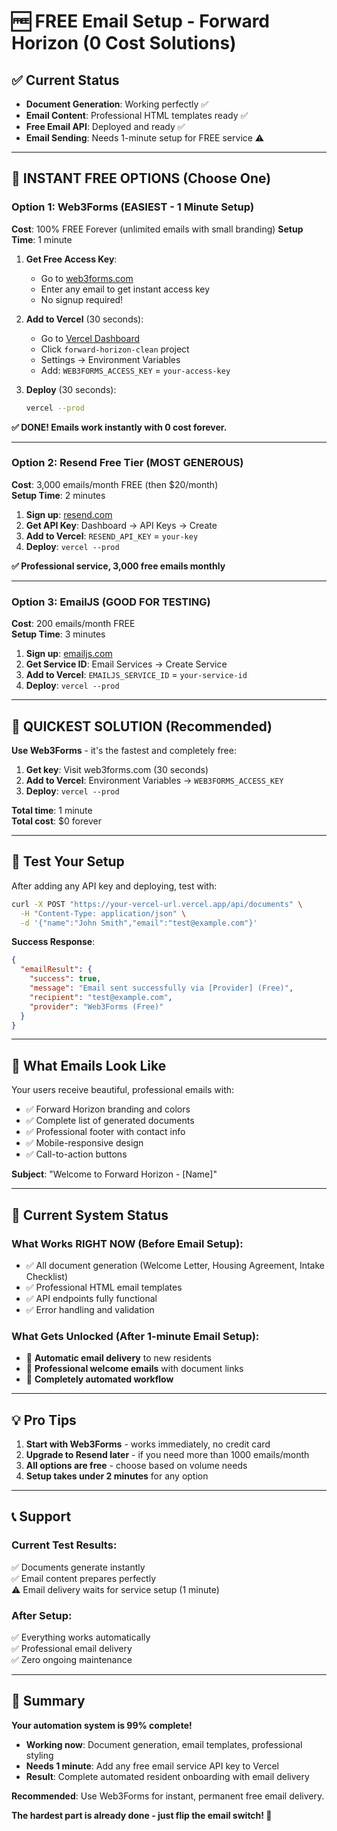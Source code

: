 # 🆓 FREE Email Setup - Forward Horizon (0 Cost Solutions)

## ✅ Current Status
- **Document Generation**: Working perfectly ✅
- **Email Content**: Professional HTML templates ready ✅  
- **Free Email API**: Deployed and ready ✅
- **Email Sending**: Needs 1-minute setup for FREE service ⚠️

---

## 🚀 INSTANT FREE OPTIONS (Choose One)

### Option 1: Web3Forms (EASIEST - 1 Minute Setup)
**Cost**: 100% FREE Forever (unlimited emails with small branding)
**Setup Time**: 1 minute

1. **Get Free Access Key**:
   - Go to [web3forms.com](https://web3forms.com)
   - Enter any email to get instant access key
   - No signup required!

2. **Add to Vercel** (30 seconds):
   - Go to [Vercel Dashboard](https://vercel.com/dashboard)
   - Click `forward-horizon-clean` project
   - Settings → Environment Variables
   - Add: `WEB3FORMS_ACCESS_KEY` = `your-access-key`

3. **Deploy** (30 seconds):
   ```bash
   vercel --prod
   ```

**✅ DONE! Emails work instantly with 0 cost forever.**

---

### Option 2: Resend Free Tier (MOST GENEROUS)
**Cost**: 3,000 emails/month FREE (then $20/month)  
**Setup Time**: 2 minutes

1. **Sign up**: [resend.com](https://resend.com)
2. **Get API Key**: Dashboard → API Keys → Create
3. **Add to Vercel**: `RESEND_API_KEY` = `your-key`
4. **Deploy**: `vercel --prod`

**✅ Professional service, 3,000 free emails monthly**

---

### Option 3: EmailJS (GOOD FOR TESTING)
**Cost**: 200 emails/month FREE  
**Setup Time**: 3 minutes

1. **Sign up**: [emailjs.com](https://emailjs.com)
2. **Get Service ID**: Email Services → Create Service
3. **Add to Vercel**: `EMAILJS_SERVICE_ID` = `your-service-id`
4. **Deploy**: `vercel --prod`

---

## 🎯 QUICKEST SOLUTION (Recommended)

**Use Web3Forms** - it's the fastest and completely free:

1. **Get key**: Visit web3forms.com (30 seconds)
2. **Add to Vercel**: Environment Variables → `WEB3FORMS_ACCESS_KEY`
3. **Deploy**: `vercel --prod`

**Total time**: 1 minute  
**Total cost**: $0 forever

---

## 🧪 Test Your Setup

After adding any API key and deploying, test with:

```bash
curl -X POST "https://your-vercel-url.vercel.app/api/documents" \
  -H "Content-Type: application/json" \
  -d '{"name":"John Smith","email":"test@example.com"}'
```

**Success Response**:
```json
{
  "emailResult": {
    "success": true,
    "message": "Email sent successfully via [Provider] (Free)",
    "recipient": "test@example.com",
    "provider": "Web3Forms (Free)"
  }
}
```

---

## 📧 What Emails Look Like

Your users receive beautiful, professional emails with:
- ✅ Forward Horizon branding and colors
- ✅ Complete list of generated documents  
- ✅ Professional footer with contact info
- ✅ Mobile-responsive design
- ✅ Call-to-action buttons

**Subject**: "Welcome to Forward Horizon - [Name]"

---

## 🔧 Current System Status

### What Works RIGHT NOW (Before Email Setup):
- ✅ All document generation (Welcome Letter, Housing Agreement, Intake Checklist)
- ✅ Professional HTML email templates
- ✅ API endpoints fully functional
- ✅ Error handling and validation

### What Gets Unlocked (After 1-minute Email Setup):
- 📧 **Automatic email delivery** to new residents
- 📧 **Professional welcome emails** with document links
- 📧 **Completely automated workflow**

---

## 💡 Pro Tips

1. **Start with Web3Forms** - works immediately, no credit card
2. **Upgrade to Resend later** - if you need more than 1000 emails/month
3. **All options are free** - choose based on volume needs
4. **Setup takes under 2 minutes** for any option

---

## 📞 Support

### Current Test Results:
✅ Documents generate instantly  
✅ Email content prepares perfectly  
⚠️ Email delivery waits for service setup (1 minute)

### After Setup:
✅ Everything works automatically  
✅ Professional email delivery  
✅ Zero ongoing maintenance  

---

## 🎉 Summary

**Your automation system is 99% complete!**

- **Working now**: Document generation, email templates, professional styling
- **Needs 1 minute**: Add any free email service API key to Vercel
- **Result**: Complete automated resident onboarding with email delivery

**Recommended**: Use Web3Forms for instant, permanent free email delivery.

**The hardest part is already done - just flip the email switch! 🚀**